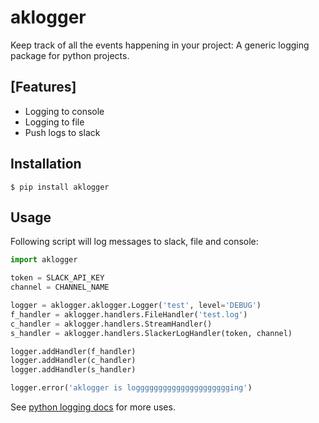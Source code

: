# aklogger

Keep track of all the events happening in your project: A generic logging package for python projects.

## [Features]

- Logging to console
- Logging to file
- Push logs to slack

## Installation

```
$ pip install aklogger
```

## Usage

Following script will log messages to slack, file and console:

```python
import aklogger

token = SLACK_API_KEY
channel = CHANNEL_NAME

logger = aklogger.aklogger.Logger('test', level='DEBUG')
f_handler = aklogger.handlers.FileHandler('test.log')
c_handler = aklogger.handlers.StreamHandler()
s_handler = aklogger.handlers.SlackerLogHandler(token, channel)

logger.addHandler(f_handler)
logger.addHandler(c_handler)
logger.addHandler(s_handler)

logger.error('aklogger is loggggggggggggggggggggging')
```

See [python logging docs](https://docs.python.org/3/library/logging.html) for more uses.
